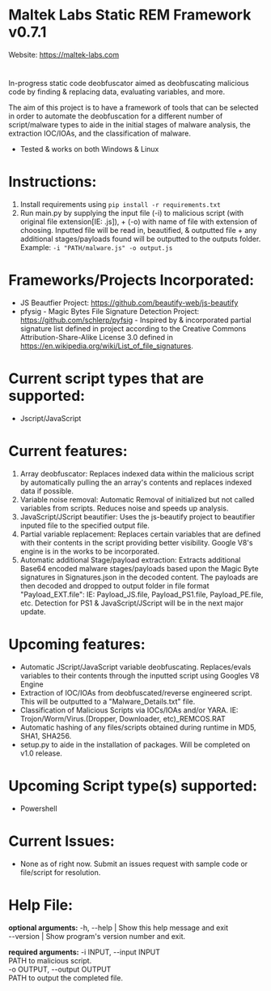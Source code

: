 # Maltek Labs Static REM Framework v0.7.1

Website: https://maltek-labs.com                                   
# 
In-progress static code deobfuscator aimed as deobfuscating malicious code by finding & replacing data, evaluating variables, and more.  

The aim of this project is to have a framework of tools that can be selected in order to automate the deobfuscation for a different number of script/malware types to aide in the initial stages of malware analysis, the extraction IOC/IOAs, and the classification of malware. 

- Tested & works on both Windows & Linux

# Instructions: 
1. Install requirements using ```pip install -r requirements.txt```
2. Run main.py by supplying the input file (-i) to malicious script (with original file extension[IE: .js]), + (-o) with name of file with extension of choosing. Inputted file will be read in, beautified, & outputted file + any additional stages/payloads found will be outputted to the outputs folder. Example: ```-i "PATH/malware.js" -o output.js```

# Frameworks/Projects Incorporated:  
- JS Beautfier Project: https://github.com/beautify-web/js-beautify
- pfysig - Magic Bytes File Signature Detection Project: https://github.com/schlerp/pyfsig - Inspired by & incorporated partial signature list defined in project according to the Creative Commons Attribution-Share-Alike License 3.0 defined in https://en.wikipedia.org/wiki/List_of_file_signatures. 

# Current script types that are supported:  
  - Jscript/JavaScript

# Current features:  
1. Array deobfuscator: Replaces indexed data within the malicious script by automatically pulling the an array's contents and replaces indexed data if possible. 
2. Variable noise removal: Automatic Removal of initialized but not called variables from scripts. Reduces noise and speeds up analysis. 
3. JavaScript/JScript beautifier: Uses the js-beautify project to beautifier inputed file to the specified output file. 
4. Partial variable replacement: Replaces certain variables that are defined with their contents in the script providing better visibility. Google V8's engine is in the works to be incorporated.
5. Automatic additional Stage/payload extraction: Extracts additional Base64 encoded malware stages/payloads based upon the Magic Byte signatures in Signatures.json in the decoded content. The payloads are then decoded and dropped to output folder in file format "Payload_EXT.file": IE: Payload_JS.file, Payload_PS1.file, Payload_PE.file, etc. Detection for PS1 & JavaScript/JScript will be in the next major update. 

# Upcoming features:  
- Automatic JScript/JavaScript variable deobfuscating. Replaces/evals variables to their contents through the inputted script using Googles V8 Engine 
- Extraction of IOC/IOAs from deobfuscated/reverse engineered script. This will be outputted to a "Malware_Details.txt" file. 
- Classification of Malicious Scripts via IOCs/IOAs and/or YARA. IE: Trojon/Worm/Virus.(Dropper, Downloader, etc)_REMCOS.RAT
- Automatic hashing of any files/scripts obtained during runtime in MD5, SHA1, SHA256. 
- setup.py to aide in the installation of packages. Will be completed on v1.0 release. 

# Upcoming Script type(s) supported:  
- Powershell

# Current Issues:
- None as of right now. Submit an issues request with sample code or file/script for resolution.

# Help File:
**optional arguments:**
-h, --help		| Show this help message and exit  
--version		| Show program's version number and exit.  
																			 
**required arguments:**
-i INPUT, --input INPUT                                                           
					PATH to malicious script.                                
-o OUTPUT, --output OUTPUT                                                        
					PATH to output the completed file.
